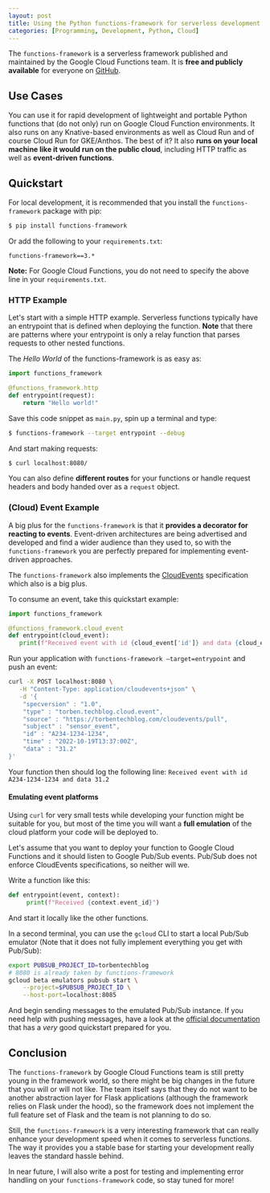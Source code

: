 ```yaml
---
layout: post
title: Using the Python functions-framework for serverless development
categories: [Programming, Development, Python, Cloud]
---
```


The `functions-framework` is a serverless framework published and maintained by the Google Cloud Functions team.
It is **free and publicly available** for everyone on [GitHub](https://github.com/GoogleCloudPlatform/functions-framework-python).

## Use Cases

You can use it for rapid development of lightweight and portable Python functions that (do not only) run on Google Cloud Function environments. It also runs on any Knative-based environments as well as Cloud Run and of course Cloud Run for GKE/Anthos. The best of it? It also **runs on your local machine like it would run on the public cloud**, including HTTP traffic as well as **event-driven functions**.

## Quickstart

For local development, it is recommended that you install the `functions-framework` package with pip:

```python
$ pip install functions-framework
```

Or add the following to your `requirements.txt`:

```text
functions-framework==3.*
```

**Note:** For Google Cloud Functions, you do not need to specify the above line in your `requirements.txt`.


### HTTP Example


Let's start with a simple HTTP example. Serverless functions typically have an entrypoint that is defined when deploying the function. **Note** that there are patterns where your entrypoint is only a relay function that parses requests to other nested functions.

The *Hello World* of the functions-framework is as easy as:

```python
import functions_framework

@functions_framework.http
def entrypoint(request):
    return "Hello world!"
```

Save this code snippet as `main.py`, spin up a terminal and type:

```bash
$ functions-framework --target entrypoint --debug
```

And start making requests:

```bash
$ curl localhost:8080/
```

You can also define **different routes** for your functions or handle request headers and body handed over as a `request` object.

### (Cloud) Event Example

A big plus for the `functions-framework` is that it **provides a decorator for reacting to events**. Event-driven architectures are being advertised and developed and find a wider audience than they used to, so with the `functions-framework` you are perfectly prepared for implementing event-driven approaches.

The `functions-framework` also implements the [CloudEvents](https://cloudevents.io) specification which also is a big plus.

To consume an event, take this quickstart example:

```python
import functions_framework

@functions_framework.cloud_event
def entrypoint(cloud_event):
   print(f"Received event with id {cloud_event['id']} and data {cloud_event.data}")
```

Run your application with `functions-framework –target=entrypoint` and push an event:

```bash
curl -X POST localhost:8080 \
   -H "Content-Type: application/cloudevents+json" \
   -d '{
    "specversion" : "1.0",
    "type" : "torben.techblog.cloud.event",
    "source" : "https://torbentechblog.com/cloudevents/pull",
    "subject" : "sensor_event",
    "id" : "A234-1234-1234",
    "time" : "2022-10-19T13:37:00Z",
    "data" : "31.2"
}'
```
Your function then should log the following line: `Received event with id A234-1234-1234 and data 31.2`

#### Emulating event platforms

Using `curl` for very small tests while developing your function might be suitable for you, but most of the time you will want a **full emulation** of the cloud platform your code will be deployed to.

Let's assume that you want to deploy your function to Google Cloud Functions and it should listen to Google Pub/Sub events. Pub/Sub does not enforce CloudEvents specifications, so neither will we.

Write a function like this:

```python
def entrypoint(event, context):
     print(f"Received {context.event_id}")
```

And start it locally like the other functions.

In a second terminal, you can use the `gcloud` CLI to start a local Pub/Sub emulator (Note that it does not fully implement everything you get with Pub/Sub):

```bash
export PUBSUB_PROJECT_ID=torbentechblog
# 8080 is already taken by functions-framework
gcloud beta emulators pubsub start \
    --project=$PUBSUB_PROJECT_ID \
    --host-port=localhost:8085
```

And begin sending messages to the emulated Pub/Sub instance. If you need help with pushing messages, have a look at the [official documentation](https://cloud.google.com/pubsub/docs/publish-receive-messages-client-library#publish_messages) that has a *very* good quickstart prepared for you.

## Conclusion

The `functions-framework` by Google Cloud Functions team is still pretty young in the framework world, so there might be big changes in the future that you will or will not like. The team itself says that they do not want to be another abstraction layer for Flask applications (although the framework relies on Flask under the hood), so the framework does not implement the full feature set of Flask and the team is not planning to do so.

Still, the `functions-framework` is a very interesting framework that can really enhance your development speed when it comes to serverless functions. The way it provides you a stable base for starting your development really leaves the standard hassle behind.

In near future, I will also write a post for testing and implementing error handling on your `functions-framework` code, so stay tuned for more!
